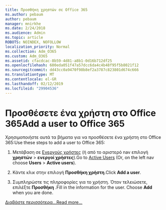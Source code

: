 ```yaml
---
title: Προσθήκη χρηστών σε Office 365
ms.author: pebaum
author: pebaum
manager: mnirkhe
ms.date: 2/24/2018
ms.audience: Admin
ms.topic: article
ROBOTS: NOINDEX, NOFOLLOW
localization_priority: Normal
ms.collection: Adm_O365
ms.custom: Adm_O365
ms.assetid: cfacdcac-8b59-4d81-a8b1-0d16b712df25
ms.openlocfilehash: 600eda051f47a57dcc6da4c4b48f95f5b8021f12
ms.sourcegitcommit: dd43cc0a9470f98b8ef2a3787c823801d674c666
ms.translationtype: MT
ms.contentlocale: el-GR
ms.lasthandoff: 02/12/2019
ms.locfileid: "29904536"
---
```

# <a name="add-a-user-to-office-365"></a><span data-ttu-id="4403a-102">Προσθέσετε ένα χρήστη στο Office 365</span><span class="sxs-lookup"><span data-stu-id="4403a-102">Add a user to Office 365</span></span>

<span data-ttu-id="4403a-103">Χρησιμοποιήστε αυτά τα βήματα για να προσθέσετε ένα χρήστη στο Office 365:</span><span class="sxs-lookup"><span data-stu-id="4403a-103">Use these steps to add a user to Office 365:</span></span>
  
1. <span data-ttu-id="4403a-104">Μετάβαση σε [Ενεργούς χρήστες](https://admin.microsoft.com/Adminportal/Home?source=applauncher#/users) (ή από το αριστερό nav επιλογή **χρηστών** \> **ενεργοί χρήστες**).</span><span class="sxs-lookup"><span data-stu-id="4403a-104">Go to [Active Users](https://admin.microsoft.com/Adminportal/Home?source=applauncher#/users) (Or, on the left nav choose **Users** \> **Active users**).</span></span>
    
2. <span data-ttu-id="4403a-105">Κάντε κλικ στην επιλογή **Προσθήκη χρήστη**.</span><span class="sxs-lookup"><span data-stu-id="4403a-105">Click **Add a user**.</span></span>
    
3. <span data-ttu-id="4403a-p101">Συμπληρώστε τις πληροφορίες για το χρήστη. Όταν τελειώσετε, επιλέξτε **Προσθήκη** .</span><span class="sxs-lookup"><span data-stu-id="4403a-p101">Fill in the information for the user. Choose **Add** when you are done.</span></span> 
    
[<span data-ttu-id="4403a-108">Διαβάστε περισσότερα...</span><span class="sxs-lookup"><span data-stu-id="4403a-108">Read more...</span></span>](https://support.office.com/article/1970f7d6-03b5-442f-b385-5880b9c256ec)
  

